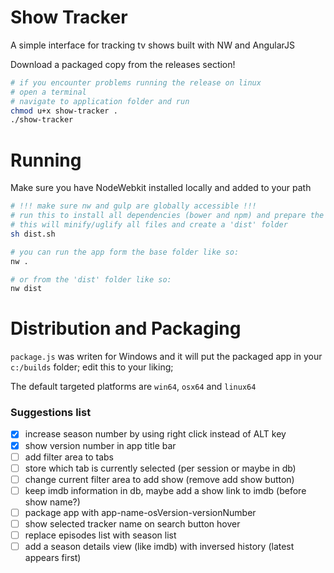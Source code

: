 # Show Tracker
A simple interface for tracking tv shows built with NW and AngularJS

Download a packaged copy from the releases section!

```sh
# if you encounter problems running the release on linux
# open a terminal
# navigate to application folder and run
chmod u+x show-tracker .
./show-tracker
```

# Running
Make sure you have NodeWebkit installed locally and added to your path
```sh
# !!! make sure nw and gulp are globally accessible !!!
# run this to install all dependencies (bower and npm) and prepare the app for packaging
# this will minify/uglify all files and create a 'dist' folder
sh dist.sh

# you can run the app form the base folder like so:
nw .

# or from the 'dist' folder like so:
nw dist
```

# Distribution and Packaging
`package.js` was writen for Windows and it will put the packaged app in your `c:/builds` folder; edit this to your liking;

The default targeted platforms are `win64`, `osx64` and `linux64`

### Suggestions list
* [x] increase season number by using right click instead of ALT key
* [x] show version number in app title bar
* [ ] add filter area to tabs
* [ ] store which tab is currently selected (per session or maybe in db)
* [ ] change current filter area to add show (remove add show button)
* [ ] keep imdb information in db, maybe add a show link to imdb (before show name?)
* [ ] package app with app-name-osVersion-versionNumber
* [ ] show selected tracker name on search button hover
* [ ] replace episodes list with season list
* [ ] add a season details view (like imdb) with inversed history (latest appears first)